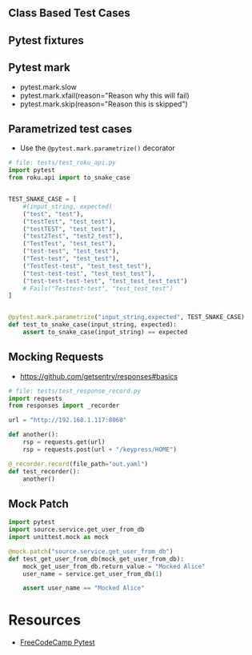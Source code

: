 ## 

## Class Based Test Cases

## Pytest fixtures

## Pytest mark

- pytest.mark.slow
- pytest.mark.xfail(reason="Reason why this will fail)
- pytest.mark.skip(reason="Reason this is skipped")

## Parametrized test cases
- Use the `@pytest.mark.parametrize()` decorator
```python
# file: tests/test_roku_api.py
import pytest
from roku.api import to_snake_case


TEST_SNAKE_CASE = [
    #(input_string, expected)
    ("test", "test"),
    ("testTest", "test_test"),
    ("testTEST", "test_test"),
    ("test2Test", "test2_test"),
    ("TestTest", "test_test"),
    ("test-test", "test_test"),
    ("Test-test", "test_test"),
    ("TestTest-test", "test_test_test"),
    ("test-test-test", "test_test_test"),
    ("test-test-test-test", "test_test_test_test")
    # Fails("Testtest-test", "test_test_test")
]


@pytest.mark.parametrize("input_string,expected", TEST_SNAKE_CASE)
def test_to_snake_case(input_string, expected):
    assert to_snake_case(input_string) == expected
``` 

## Mocking Requests
- https://github.com/getsentry/responses#basics

```python
# file: tests/test_response_record.py
import requests
from responses import _recorder

url = "http://192.168.1.117:8060"

def another():
    rsp = requests.get(url)
    rsp = requests.post(url + "/keypress/HOME")

@_recorder.record(file_path="out.yaml")
def test_recorder():
    another()

```

## Mock Patch

```python
import pytest
import source.service.get_user_from_db
import unittest.mock as mock

@mock.patch("source.service.get_user_from_db")
def test_get_user_from_db(mock_get_user_from_db):
    mock_get_user_from_db.return_value = "Mocked Alice"
    user_name = service.get_user_from_db(1)

    assert user_name == "Mocked Alice"
```

# Resources
- [FreeCodeCamp Pytest](https://www.youtube.com/watch?v=cHYq1MRoyI0)